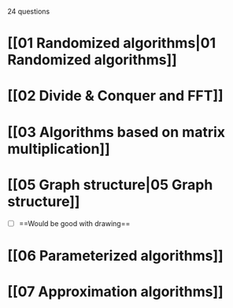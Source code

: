 24 questions
# [[01 Randomized algorithms|01 Randomized algorithms]]

# [[02 Divide & Conquer and FFT]]

# [[03 Algorithms based on matrix multiplication]]

# [[05 Graph structure|05 Graph structure]] 
- [ ] ==Would be good with drawing==

# [[06 Parameterized algorithms]]

# [[07 Approximation algorithms]]
